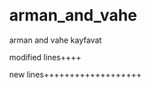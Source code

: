 arman_and_vahe
==============

arman and vahe kayfavat

modified lines++++


new lines+++++++++++++++++++